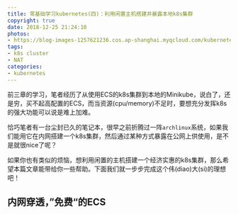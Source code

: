 ```yaml
---
title: 零基础学习kubernetes(四)：利用闲置主机搭建并暴露本地k8s集群
copyright: true
date: 2018-12-25 21:24:10
photos:
- https://blog-images-1257621236.cos.ap-shanghai.myqcloud.com/kubernetes_tutorials.png
tags:
- k8s cluster
- NAT
categories:
- kubernetes
---
```


前三章的学习，笔者经历了从使用ECS的k8s集群到本地的Minikube，说白了，还是穷，买不起高配置的ECS，而当资源(cpu/memory)不足时，要想充分发挥k8s的强大功能可以说是难上加难。

恰巧笔者有一台尘封已久的笔记本，很早之前折腾过一阵`archlinux`系统，如果我们能用它在内网搭建一个k8s集群，然后通过某种方式暴露在公网上供使用，是不是就很nice了呢？

如果你也有类似的烦恼，想利用闲置的主机搭建一个经济实惠的k8s集群，那么希望本篇文章能带给你一些帮助。下面我们就一步步完成这个伟(diao)大(si)的理想吧！

<!-- more -->

## 内网穿透，”免费“的ECS
